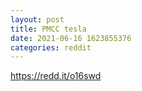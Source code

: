 ```yaml
--- 
layout: post 
title: PMCC tesla 
date: 2021-06-16 1623855376 
categories: reddit 
--- 
```

https://redd.it/o16swd